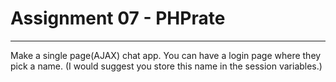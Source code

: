 # Assignment 07 - PHPrate

---

Make a single page(AJAX) chat app.  You can have a login page where they pick a name. (I would suggest you store this name in the session variables.)
